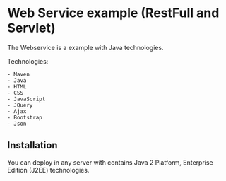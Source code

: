 # Web Service example (RestFull and Servlet)

The Webservice is a example with Java technologies.

Technologies:

```
- Maven
- Java
- HTML
- CSS
- JavaScript
- JQuery
- Ajax
- Bootstrap
- Json
```

## Installation 
You can deploy in any server with contains Java 2 Platform, Enterprise Edition (J2EE) technologies.

